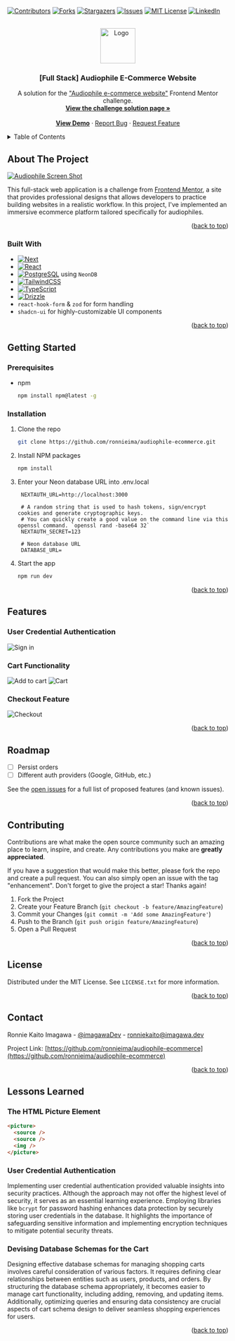 <!-- Improved compatibility of back to top link: See: https://github.com/othneildrew/Best-README-Template/pull/73 -->

<a name="readme-top"></a>

<!--
*** Thanks for checking out the Best-README-Template. If you have a suggestion
*** that would make this better, please fork the repo and create a pull request
*** or simply open an issue with the tag "enhancement".
*** Don't forget to give the project a star!
*** Thanks again! Now go create something AMAZING! :D
-->

<!-- PROJECT SHIELDS -->
<!--
*** I'm using markdown "reference style" links for readability.
*** Reference links are enclosed in brackets [ ] instead of parentheses ( ).
*** See the bottom of this document for the declaration of the reference variables
*** for contributors-url, forks-url, etc. This is an optional, concise syntax you may use.
*** https://www.markdownguide.org/basic-syntax/#reference-style-links
-->

[![Contributors][contributors-shield]][contributors-url]
[![Forks][forks-shield]][forks-url]
[![Stargazers][stars-shield]][stars-url]
[![Issues][issues-shield]][issues-url]
[![MIT License][license-shield]][license-url]
[![LinkedIn][linkedin-shield]][linkedin-url]

<!-- PROJECT LOGO -->
<br />
<div align="center">
  <a href="https://github.com/ronnieima/audiophile-ecommerce">
    <img src="https://raw.githubusercontent.com/ronnieima/audiophile-ecommerce/73a32bfb00ee56c2a12aef4dc31eeef0422320a9/public/assets/shared/desktop/logo.svg" alt="Logo" width="full" height="80">
  </a>

<h3 align="center">[Full Stack] Audiophile E-Commerce Website</h3>

  <p align="center">
    A solution for the <a href="https://www.frontendmentor.io/challenges/audiophile-ecommerce-website-C8cuSd_wx">"Audiophile e-commerce website"</a> Frontend Mentor challenge.  
    <br />
    <a href="https://www.frontendmentor.io/solutions/audiophile-ecommerce-using-nextjs-neWEk8DaHr"><strong>View the challenge solution page »</strong></a>
    <br />
    <br />
    <a href="https://audiophile-ecommerce-peach.vercel.app/"><strong>View Demo</strong></a>
    ·
    <a href="https://github.com/ronnieima/audiophile-ecommerce/issues">Report Bug</a>
    ·
    <a href="https://github.com/ronnieima/audiophile-ecommerce/issues">Request Feature</a>
  </p>
</div>

<!-- TABLE OF CONTENTS -->
<details>
  <summary>Table of Contents</summary>
  <ol>
    <li>
      <a href="#about-the-project">About The Project</a>
      <ul>
        <li><a href="#built-with">Built With</a></li>
      </ul>
    </li>
    <li>
      <a href="#getting-started">Getting Started</a>
      <ul>
        <li><a href="#prerequisites">Prerequisites</a></li>
        <li><a href="#installation">Installation</a></li>
      </ul>
    </li>
    <li><a href="#features">Features</a></li>
    <li><a href="#roadmap">Roadmap</a></li>
    <li><a href="#contributing">Contributing</a></li>
    <li><a href="#license">License</a></li>
    <li><a href="#contact">Contact</a></li>
    <li><a href="#lessons-learned">Lessons Learned</a></li>
  </ol>
</details>

<!-- ABOUT THE PROJECT -->

## About The Project

[![Audiophile Screen Shot][product-screenshot]](https://audiophile-ecommerce-peach.vercel.app/)

This full-stack web application is a challenge from <a href="https://www.frontendmentor.io/">Frontend Mentor</a>, a site that provides professional designs that allows developers to practice building websites in a realistic workflow. In this project, I've implemented an immersive ecommerce platform tailored specifically for audiophiles.

<p align="right">(<a href="#readme-top">back to top</a>)</p>

### Built With

- [![Next][Next.js]][Next-url]
- [![React][React.js]][React-url]
- [![PostgreSQL][PostgreSQL]][Postgres-url] using `NeonDB`
- [![TailwindCSS][TailwindCSS]][Tailwind-url]
- [![TypeScript][TypeScript]][TypeScript-url]
- [![Drizzle][Drizzle]][Drizzle-url]
- `react-hook-form` & `zod` for form handling
- `shadcn-ui` for highly-customizable UI components

<p align="right">(<a href="#readme-top">back to top</a>)</p>

<!-- GETTING STARTED -->

## Getting Started

### Prerequisites

- npm
  ```sh
  npm install npm@latest -g
  ```

### Installation

1. Clone the repo
   ```sh
   git clone https://github.com/ronnieima/audiophile-ecommerce.git
   ```
2. Install NPM packages
   ```sh
   npm install
   ```
3. Enter your Neon database URL into .env.local

   ```plain
    NEXTAUTH_URL=http://localhost:3000

    # A random string that is used to hash tokens, sign/encrypt cookies and generate cryptographic keys.
    # You can quickly create a good value on the command line via this openssl command. `openssl rand -base64 32`
    NEXTAUTH_SECRET=123

    # Neon database URL
    DATABASE_URL=
   ```

4. Start the app
   ```sh
   npm run dev
   ```

<p align="right">(<a href="#readme-top">back to top</a>)</p>

<!-- USAGE EXAMPLES -->

## Features

### User Credential Authentication

![Sign in][signin]

### Cart Functionality

![Add to cart][addToCart]
![Cart][cart]

### Checkout Feature

![Checkout][checkout]

<p align="right">(<a href="#readme-top">back to top</a>)</p>

<!-- ROADMAP -->

## Roadmap

- [ ] Persist orders
- [ ] Different auth providers (Google, GitHub, etc.)

See the [open issues](https://github.com/ronnieima/audiophile-ecommerce/issues) for a full list of proposed features (and known issues).

<p align="right">(<a href="#readme-top">back to top</a>)</p>

<!-- CONTRIBUTING -->

## Contributing

Contributions are what make the open source community such an amazing place to learn, inspire, and create. Any contributions you make are **greatly appreciated**.

If you have a suggestion that would make this better, please fork the repo and create a pull request. You can also simply open an issue with the tag "enhancement".
Don't forget to give the project a star! Thanks again!

1. Fork the Project
2. Create your Feature Branch (`git checkout -b feature/AmazingFeature`)
3. Commit your Changes (`git commit -m 'Add some AmazingFeature'`)
4. Push to the Branch (`git push origin feature/AmazingFeature`)
5. Open a Pull Request

<p align="right">(<a href="#readme-top">back to top</a>)</p>

<!-- LICENSE -->

## License

Distributed under the MIT License. See `LICENSE.txt` for more information.

<p align="right">(<a href="#readme-top">back to top</a>)</p>

<!-- CONTACT -->

## Contact

Ronnie Kaito Imagawa - [@imagawaDev](https://twitter.com/imagawaDev) - [ronniekaito@imagawa.dev](mailto:ronniekaito@imagawa.dev)

Project Link: [https://github.com/ronnieima/audiophile-ecommerce](https://github.com/ronnieima/audiophile-ecommerce)

<p align="right">(<a href="#readme-top">back to top</a>)</p>

<!-- ACKNOWLEDGMENTS -->

## Lessons Learned

### The HTML Picture Element

```html
<picture>
  <source />
  <source />
  <img />
</picture>
```

### User Credential Authentication

Implementing user credential authentication provided valuable insights into security practices. Although the approach may not offer the highest level of security, it serves as an essential learning experience. Employing libraries like `bcrypt` for password hashing enhances data protection by securely storing user credentials in the database. It highlights the importance of safeguarding sensitive information and implementing encryption techniques to mitigate potential security threats.

### Devising Database Schemas for the Cart

Designing effective database schemas for managing shopping carts involves careful consideration of various factors. It requires defining clear relationships between entities such as users, products, and orders. By structuring the database schema appropriately, it becomes easier to manage cart functionality, including adding, removing, and updating items. Additionally, optimizing queries and ensuring data consistency are crucial aspects of cart schema design to deliver seamless shopping experiences for users.

<p align="right">(<a href="#readme-top">back to top</a>)</p>

<!-- MARKDOWN LINKS & IMAGES -->
<!-- https://www.markdownguide.org/basic-syntax/#reference-style-links -->

[contributors-shield]: https://img.shields.io/github/contributors/ronnieima/audiophile-ecommerce.svg?style=for-the-badge
[contributors-url]: https://github.com/ronnieima/audiophile-ecommerce/graphs/contributors
[forks-shield]: https://img.shields.io/github/forks/ronnieima/audiophile-ecommerce.svg?style=for-the-badge
[forks-url]: https://github.com/ronnieima/audiophile-ecommerce/network/members
[stars-shield]: https://img.shields.io/github/stars/ronnieima/audiophile-ecommerce.svg?style=for-the-badge
[stars-url]: https://github.com/ronnieima/audiophile-ecommerce/stargazers
[issues-shield]: https://img.shields.io/github/issues/ronnieima/audiophile-ecommerce.svg?style=for-the-badge
[issues-url]: https://github.com/ronnieima/audiophile-ecommerce/issues
[license-shield]: https://img.shields.io/github/license/ronnieima/audiophile-ecommerce.svg?style=for-the-badge
[license-url]: https://github.com/ronnieima/audiophile-ecommerce/blob/master/LICENSE
[linkedin-shield]: https://img.shields.io/badge/-LinkedIn-black.svg?style=for-the-badge&logo=linkedin&colorB=555
[linkedin-url]: https://linkedin.com/in/ronnie-kaito-imagawa
[product-screenshot]: /public/assets/github/audiophile-preview.png
[Next.js]: https://img.shields.io/badge/next.js-000000?style=for-the-badge&logo=nextdotjs&logoColor=white
[Next-url]: https://nextjs.org/
[React.js]: https://img.shields.io/badge/React-20232A?style=for-the-badge&logo=react&logoColor=61DAFB
[React-url]: https://reactjs.org/
[PostgreSQL]: https://img.shields.io/badge/PostgreSQL-316192?style=for-the-badge&logo=postgresql&logoColor=white
[Postgres-url]: https://www.postgresql.org/
[TailwindCSS]: https://img.shields.io/badge/Tailwind_CSS-38B2AC?style=for-the-badge&logo=tailwind-css&logoColor=white
[Tailwind-url]: https://tailwindcss.com/
[TypeScript]: https://img.shields.io/badge/TypeScript-007ACC?style=for-the-badge&logo=typescript&logoColor=white
[TypeScript-url]: https://www.typescriptlang.org/
[Drizzle]: https://img.shields.io/badge/drizzle-C5F74F?style=for-the-badge&logo=drizzle&logoColor=black
[Drizzle-url]: https://orm.drizzle.team/

<!-- IMAGES -->

[signin]: https://raw.githubusercontent.com/ronnieima/audiophile-ecommerce/main/public/assets/github/audiophile-signin.png
[addToCart]: https://raw.githubusercontent.com/ronnieima/audiophile-ecommerce/main/public/assets/github/audiophile-addtocart.png
[cart]: https://raw.githubusercontent.com/ronnieima/audiophile-ecommerce/main/public/assets/github/audiophile-cart.png
[checkout]: https://raw.githubusercontent.com/ronnieima/audiophile-ecommerce/main/public/assets/github/audiophile-checkout.png
